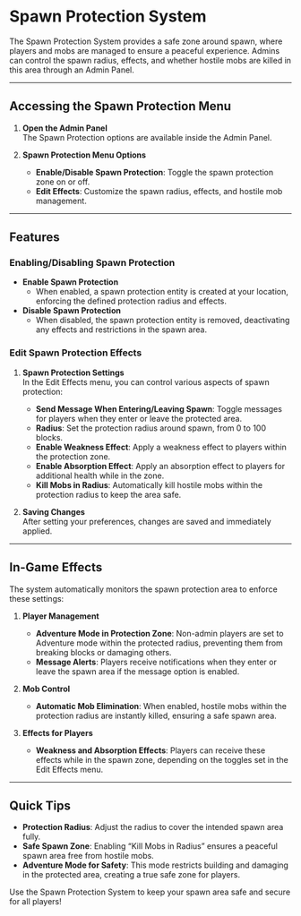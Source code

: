 # Spawn Protection System

The Spawn Protection System provides a safe zone around spawn, where players and mobs are managed to ensure a peaceful experience. Admins can control the spawn radius, effects, and whether hostile mobs are killed in this area through an Admin Panel.

---

## Accessing the Spawn Protection Menu

1. **Open the Admin Panel**  
   The Spawn Protection options are available inside the Admin Panel.

2. **Spawn Protection Menu Options**  
   - **Enable/Disable Spawn Protection**: Toggle the spawn protection zone on or off.
   - **Edit Effects**: Customize the spawn radius, effects, and hostile mob management.

---

## Features

### Enabling/Disabling Spawn Protection

- **Enable Spawn Protection**  
  - When enabled, a spawn protection entity is created at your location, enforcing the defined protection radius and effects.
- **Disable Spawn Protection**  
  - When disabled, the spawn protection entity is removed, deactivating any effects and restrictions in the spawn area.

### Edit Spawn Protection Effects

1. **Spawn Protection Settings**  
   In the Edit Effects menu, you can control various aspects of spawn protection:
   - **Send Message When Entering/Leaving Spawn**: Toggle messages for players when they enter or leave the protected area.
   - **Radius**: Set the protection radius around spawn, from 0 to 100 blocks.
   - **Enable Weakness Effect**: Apply a weakness effect to players within the protection zone.
   - **Enable Absorption Effect**: Apply an absorption effect to players for additional health while in the zone.
   - **Kill Mobs in Radius**: Automatically kill hostile mobs within the protection radius to keep the area safe.

2. **Saving Changes**  
   After setting your preferences, changes are saved and immediately applied.

---

## In-Game Effects

The system automatically monitors the spawn protection area to enforce these settings:

1. **Player Management**
   - **Adventure Mode in Protection Zone**: Non-admin players are set to Adventure mode within the protected radius, preventing them from breaking blocks or damaging others.
   - **Message Alerts**: Players receive notifications when they enter or leave the spawn area if the message option is enabled.

2. **Mob Control**
   - **Automatic Mob Elimination**: When enabled, hostile mobs within the protection radius are instantly killed, ensuring a safe spawn area.

3. **Effects for Players**
   - **Weakness and Absorption Effects**: Players can receive these effects while in the spawn zone, depending on the toggles set in the Edit Effects menu.

---

## Quick Tips

- **Protection Radius**: Adjust the radius to cover the intended spawn area fully.
- **Safe Spawn Zone**: Enabling “Kill Mobs in Radius” ensures a peaceful spawn area free from hostile mobs.
- **Adventure Mode for Safety**: This mode restricts building and damaging in the protected area, creating a true safe zone for players.

Use the Spawn Protection System to keep your spawn area safe and secure for all players!
